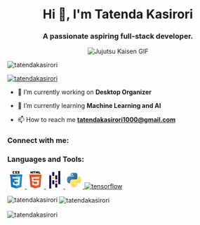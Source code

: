 <h1 align="center">Hi 👋, I'm Tatenda Kasirori</h1>
<h3 align="center">A passionate aspiring full-stack developer.</h3>

<p align="center">
  <img src="https://media0.giphy.com/media/v1.Y2lkPTc5MGI3NjExcXgzamkxMmJoenRiYzVhZTcyNGtwNGdiazdqeGV1aXFxbm56bDJ6MiZlcD12MV9pbnRlcm5hbF9naWZfYnlfaWQmY3Q9Zw/BNq4CUiAuMOmDgRw2c/giphy.gif" alt="Jujutsu Kaisen GIF" width="200"/>
</p>

<p align="left"> <img src="https://komarev.com/ghpvc/?username=tatendakasirori&label=Profile%20views&color=0e75b6&style=flat" alt="tatendakasirori" /> </p>

<p align="left"> <a href="https://github.com/ryo-ma/github-profile-trophy"><img src="https://github-profile-trophy.vercel.app/?username=tatendakasirori" alt="tatendakasirori" /></a> </p>

- 🔭 I’m currently working on **Desktop Organizer**

- 🌱 I’m currently learning **Machine Learning and AI**

- 📫 How to reach me **tatendakasirori1000@gmail.com**

<h3 align="left">Connect with me:</h3>
<p align="left"></p>

<h3 align="left">Languages and Tools:</h3>
<p align="left">
  <a href="https://www.w3schools.com/css/" target="_blank" rel="noreferrer">
    <img src="https://raw.githubusercontent.com/devicons/devicon/master/icons/css3/css3-original-wordmark.svg" alt="css3" width="40" height="40"/>
  </a> 
  <a href="https://www.w3.org/html/" target="_blank" rel="noreferrer">
    <img src="https://raw.githubusercontent.com/devicons/devicon/master/icons/html5/html5-original-wordmark.svg" alt="html5" width="40" height="40"/>
  </a>
  <a href="https://pandas.pydata.org/" target="_blank" rel="noreferrer">
    <img src="https://raw.githubusercontent.com/devicons/devicon/2ae2a900d2f041da66e950e4d48052658d850630/icons/pandas/pandas-original.svg" alt="pandas" width="40" height="40"/>
  </a>
  <a href="https://www.python.org" target="_blank" rel="noreferrer">
    <img src="https://raw.githubusercontent.com/devicons/devicon/master/icons/python/python-original.svg" alt="python" width="40" height="40"/>
  </a>
  <a href="https://www.tensorflow.org" target="_blank" rel="noreferrer">
    <img src="https://www.vectorlogo.zone/logos/tensorflow/tensorflow-icon.svg" alt="tensorflow" width="40" height="40"/>
  </a>
</p>

<p><img align="left" src="https://github-readme-stats.vercel.app/api/top-langs?username=tatendakasirori&show_icons=true&locale=en&layout=compact" alt="tatendakasirori" /></p>

<p>&nbsp;<img align="center" src="https://github-readme-stats.vercel.app/api?username=tatendakasirori&show_icons=true&locale=en" alt="tatendakasirori" /></p>

<p><img align="center" src="https://github-readme-streak-stats.herokuapp.com/?user=tatendakasirori&" alt="tatendakasirori" /></p>
